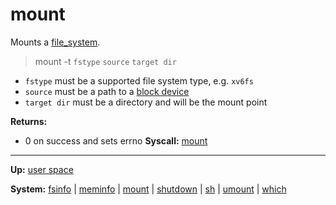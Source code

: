 # mount

Mounts a [file_system](../../kernel/file_system/file_system.md).

> mount -t `fstype` `source` `target dir`

- `fstype` must be a supported file system type, e.g. `xv6fs`
- `source` must be a path to a [block device](../../kernel/devices/devices.md)
- `target dir` must be a directory and will be the mount point

**Returns:**
- 0 on success and sets errno
**Syscall:** [mount](../../kernel/syscalls/mount.md)

---
**Up:** [user space](../userspace.md)

**System:** [fsinfo](fsinfo.md) | [meminfo](meminfo.md) | [mount](mount.md) | [shutdown](shutdown.md) | [sh](sh.md) | [umount](umount.md) | [which](which.md)
